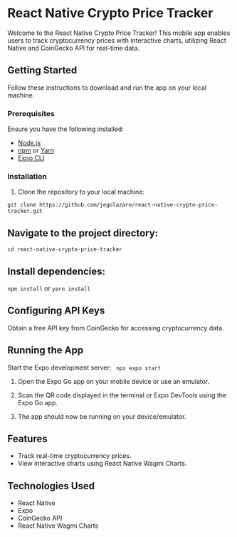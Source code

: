 # React Native Crypto Price Tracker

Welcome to the React Native Crypto Price Tracker! This mobile app enables users to track cryptocurrency prices with interactive charts, 
utilizing React Native and CoinGecko API for real-time data.

## Getting Started

Follow these instructions to download and run the app on your local machine.

### Prerequisites

Ensure you have the following installed:

- [Node.js](https://nodejs.org/)
- [npm](https://www.npmjs.com/) or [Yarn](https://yarnpkg.com/)
- [Expo CLI](https://docs.expo.dev/get-started/installation/)

### Installation

1. Clone the repository to your local machine:

```
git clone https://github.com/jegolazaro/react-native-crypto-price-tracker.git
```
## Navigate to the project directory:

`cd react-native-crypto-price-tracker`

## Install dependencies:
`npm install` or `yarn install`

## Configuring API Keys
Obtain a free API key from CoinGecko for accessing cryptocurrency data.

## Running the App
Start the Expo development server:
` npx expo start`
1. Open the Expo Go app on your mobile device or use an emulator.

2. Scan the QR code displayed in the terminal or Expo DevTools using the Expo Go app.

3. The app should now be running on your device/emulator.

## Features
- Track real-time cryptocurrency prices.
- View interactive charts using React Native Wagmi Charts.

## Technologies Used
- React Native
- Expo
- CoinGecko API
- React Native Wagmi Charts
